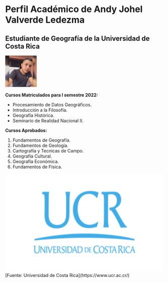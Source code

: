 # **Perfil Académico de Andy Johel Valverde Ledezma**

## Estudiante de Geografía de la Universidad de Costa Rica


![](A.jpg)

**Cursos Matriculados para I semestre 2022:**  
- Procesamiento de Datos Geográficos.  
- Introducción a la Filosofía.  
- Geografía Histórica.  
- Seminario de Realidad Nacional II.  

**Cursos Aprobados:**  
1. Fundamentos de Geografía.  
2. Fundamentos de Geología.  
3. Cartografía y Tecnicas de Campo.  
4. Geografía Cultural.  
5. Geografía Económica.  
6. Fundamentos de Física.  

<img src="ucr.jpg" alt="ucr" style="width:600px;height:312px;">  
[Fuente: Universidad de Costa Rica](https://www.ucr.ac.cr/)
